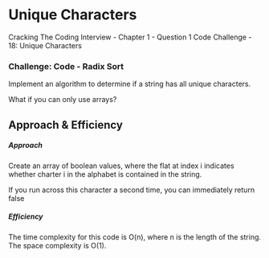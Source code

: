 # Unique Characters
Cracking The Coding Interview - Chapter 1 - Question 1
Code Challenge - 18: Unique Characters

### Challenge: Code - Radix Sort
Implement an algorithm to determine if a string has all unique characters.

What if you can only use arrays?


## Approach & Efficiency

##### Approach
Create an array of boolean values, where the flat at index i indicates whether charter i in the alphabet is contained in the string. 

If you run across this character a second time, you can immediately return false

##### Efficiency
The time complexity for this code is O(n), where n is the length of the string. The space complexity is O(1).
